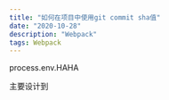 ```yaml
---
title: "如何在项目中使用git commit sha值"
date: "2020-10-28"
description: "Webpack"
tags: Webpack
---
```


process.env.HAHA

主要设计到


